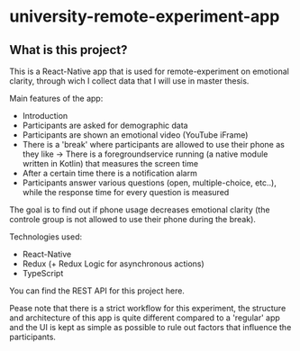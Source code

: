 # university-remote-experiment-app

## What is this project?

This is a React-Native app that is used for remote-experiment on emotional clarity, through wich I collect data that I will use in master thesis.

Main features of the app:
  * Introduction
  * Participants are asked for demographic data
  * Participants are shown an emotional video (YouTube iFrame)
  * There is a 'break' where participants are allowed to use their phone as they like
  -> There is a foregroundservice running (a native module written in Kotlin) that measures the screen time
  * After a certain time there is a notification alarm
  * Participants answer various questions (open, multiple-choice, etc..), while the response time for every question is measured

The goal is to find out if phone usage decreases emotional clarity (the controle group is not allowed to use their phone during the break).

Technologies used:
  * React-Native
  * Redux (+ Redux Logic for asynchronous actions)
  * TypeScript

You can find the REST API for this project here.

Pease note that there is a strict workflow for this experiment, the structure and architecture of this app is quite different compared to a 'regular' app and the UI is kept as simple as possible to rule out factors that influence the participants.
